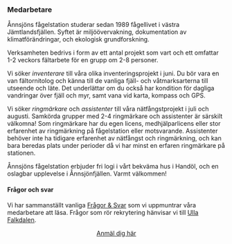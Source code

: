 ### Medarbetare

Ånnsjöns fågelstation studerar sedan 1989 fågellivet i västra Jämtlandsfjällen. Syftet är miljöövervakning, dokumentation av klimatförändringar, och ekologisk grundforskning.

Verksamheten bedrivs i form av ett antal projekt som vart och ett omfattar 1-2 veckors fältarbete för en grupp om 2-8 personer.

Vi söker *inventerare* till våra olika inventeringsprojekt i juni. Du bör vara en van fältornitolog och känna till de vanliga fjäll- och våtmarksarterna till utseende och läte. Det underlättar om du också har kondition för dagliga vandringar över fjäll och myr, samt vana vid karta, kompass och GPS.

Vi söker *ringmärkare* och *assistenter* till våra nätfångstprojekt i juli och augusti. Samkörda grupper med 2-4 ringmärkare och assistenter är särskilt välkomna! Som ringmärkare har du egen licens, medhjälparlicens eller stor erfarenhet av ringmärkning på fågelstation eller motsvarande. Assistenter behöver inte ha tidigare erfarenhet av nätfångst och ringmärkning, och kan bara beredas plats under perioder då vi har minst en erfaren ringmärkare på stationen.

Ånnsjöns fågelstation erbjuder fri logi i vårt bekväma hus i Handöl, och en oslagbar upplevelse i Ånnsjönfjällen. Varmt välkommen!

#### Frågor och svar

Vi har sammanställt vanliga [Frågor &amp; Svar](#volunteer/faq) som vi uppmuntrar våra medarbetare att läsa. Frågor som rör rekrytering hänvisar vi till [Ulla Falkdalen](mailto:ulla.falkdalen@annsjon.org).

<p style="text-align:center">
    <a href="#volunteer/apply" class="button button-primary">Anmäl dig här</a></p>